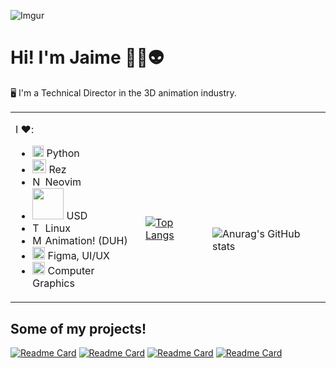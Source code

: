 ![Imgur](https://imgur.com/uj1C3hp.png)

# Hi! I'm Jaime 🧑‍🚀👽

🖥️ I'm a Technical Director in the 3D animation industry.

<table>
<tr>
</tr>
<tr>
<td>


I ❤️:
- <img src="https://upload.wikimedia.org/wikipedia/commons/thumb/c/c3/Python-logo-notext.svg/1869px-Python-logo-notext.svg.png" width=18 alt="Python Logo"> Python
- <img src="https://artwork.aswf.io/projects/rez/icon/white/rez-icon-white.png" width=22 alt="Rez Logo"> Rez
- <img src="https://upload.wikimedia.org/wikipedia/commons/thumb/3/3a/Neovim-mark.svg/1200px-Neovim-mark.svg.png" width=16 alt="Neovim Logo"> Neovim
- <img src="https://openusd.org/dev/api/USDLogoLrgWithAlpha.png" width=50> USD
- <img src="https://upload.wikimedia.org/wikipedia/commons/thumb/3/3c/TuxFlat.svg/149px-TuxFlat.svg.png" width=16 alt="Tux Image"> Linux
- <img src="https://damassets.autodesk.net/content/dam/autodesk/www/products/autodesk-maya/responsive-design/images/overview/maya-icon-81x74.png" width=16 alt="Maya Logo"> Animation! (DUH)
- <img src="https://cdn.sanity.io/images/599r6htc/localized/46a76c802176eb17b04e12108de7e7e0f3736dc6-1024x1024.png" width=20 alt="Figma Logo"> Figma, UI/UX
- <img src="https://upload.wikimedia.org/wikipedia/commons/2/24/Cornell_box.png" width=20> Computer Graphics


</td>
<td>

‎

‎

[![Top Langs](https://github-readme-stats.vercel.app/api/top-langs/?username=jaimeflorian27)](https://github.com/anuraghazra/github-readme-stats)

</td>
<td>

‎

‎

‎
‎


![Anurag's GitHub stats](https://github-readme-stats.vercel.app/api?username=jaimeflorian27&hide=contribs)
</td>
</tr>

</table>

## Some of my projects!

[![Readme Card](https://github-readme-stats.vercel.app/api/pin/?username=jaimeflorian27&repo=ReferenceImporter)](https://github.com/anuraghazra/github-readme-stats)
[![Readme Card](https://github-readme-stats.vercel.app/api/pin/?username=jaimeflorian27&repo=DollyZoomNode)](https://github.com/anuraghazra/github-readme-stats)
[![Readme Card](https://github-readme-stats.vercel.app/api/pin/?username=jaimeflorian27&repo=neovim)](https://github.com/anuraghazra/github-readme-stats)
[![Readme Card](https://github-readme-stats.vercel.app/api/pin/?username=jaimeflorian27&repo=rez-venv)](https://github.com/anuraghazra/github-readme-stats)
